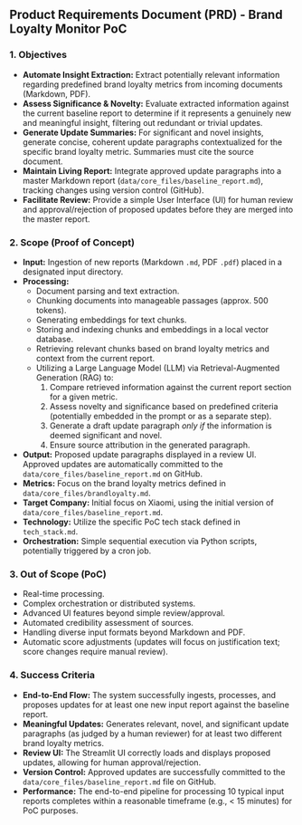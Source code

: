 ## Product Requirements Document (PRD) - Brand Loyalty Monitor PoC

### 1. Objectives

*   **Automate Insight Extraction:** Extract potentially relevant information regarding predefined brand loyalty metrics from incoming documents (Markdown, PDF).
*   **Assess Significance & Novelty:** Evaluate extracted information against the current baseline report to determine if it represents a genuinely new and meaningful insight, filtering out redundant or trivial updates.
*   **Generate Update Summaries:** For significant and novel insights, generate concise, coherent update paragraphs contextualized for the specific brand loyalty metric. Summaries must cite the source document.
*   **Maintain Living Report:** Integrate approved update paragraphs into a master Markdown report (`data/core_files/baseline_report.md`), tracking changes using version control (GitHub).
*   **Facilitate Review:** Provide a simple User Interface (UI) for human review and approval/rejection of proposed updates before they are merged into the master report.

### 2. Scope (Proof of Concept)

*   **Input:** Ingestion of new reports (Markdown `.md`, PDF `.pdf`) placed in a designated input directory.
*   **Processing:**
    *   Document parsing and text extraction.
    *   Chunking documents into manageable passages (approx. 500 tokens).
    *   Generating embeddings for text chunks.
    *   Storing and indexing chunks and embeddings in a local vector database.
    *   Retrieving relevant chunks based on brand loyalty metrics and context from the current report.
    *   Utilizing a Large Language Model (LLM) via Retrieval-Augmented Generation (RAG) to:
        1.  Compare retrieved information against the current report section for a given metric.
        2.  Assess novelty and significance based on predefined criteria (potentially embedded in the prompt or as a separate step).
        3.  Generate a draft update paragraph *only if* the information is deemed significant and novel.
        4.  Ensure source attribution in the generated paragraph.
*   **Output:** Proposed update paragraphs displayed in a review UI. Approved updates are automatically committed to the `data/core_files/baseline_report.md` on GitHub.
*   **Metrics:** Focus on the brand loyalty metrics defined in `data/core_files/brandloyalty.md`.
*   **Target Company:** Initial focus on Xiaomi, using the initial version of `data/core_files/baseline_report.md`.
*   **Technology:** Utilize the specific PoC tech stack defined in `tech_stack.md`.
*   **Orchestration:** Simple sequential execution via Python scripts, potentially triggered by a cron job.

### 3. Out of Scope (PoC)

*   Real-time processing.
*   Complex orchestration or distributed systems.
*   Advanced UI features beyond simple review/approval.
*   Automated credibility assessment of sources.
*   Handling diverse input formats beyond Markdown and PDF.
*   Automatic score adjustments (updates will focus on justification text; score changes require manual review).

### 4. Success Criteria

*   **End-to-End Flow:** The system successfully ingests, processes, and proposes updates for at least one new input report against the baseline report.
*   **Meaningful Updates:** Generates relevant, novel, and significant update paragraphs (as judged by a human reviewer) for at least two different brand loyalty metrics.
*   **Review UI:** The Streamlit UI correctly loads and displays proposed updates, allowing for human approval/rejection.
*   **Version Control:** Approved updates are successfully committed to the `data/core_files/baseline_report.md` file on GitHub.
*   **Performance:** The end-to-end pipeline for processing 10 typical input reports completes within a reasonable timeframe (e.g., < 15 minutes) for PoC purposes. 